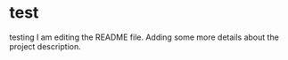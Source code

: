 # test
testing
I am editing the README file. Adding some more details about the project description.
